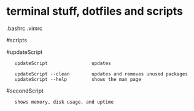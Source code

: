 # terminal stuff, dotfiles and scripts

.bashrc
.vimrc

#scripts

  #updateScript

       updateScript                updates 

       updateScript --clean        updates and removes unused packages
       updateScript --help         shows the man page

  #secondScript
       
       shows memory, disk usage, and uptime
